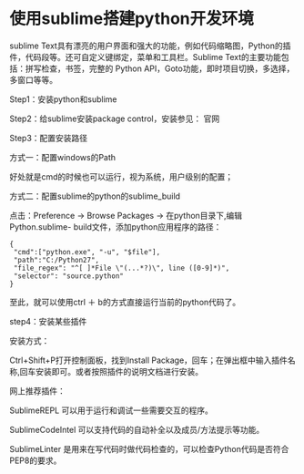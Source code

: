 # 使用sublime搭建python开发环境

sublime Text具有漂亮的用户界面和强大的功能，例如代码缩略图，Python的插件，代码段等。还可自定义键绑定，菜单和工具栏。Sublime
Text的主要功能包括：拼写检查，书签，完整的 Python API，Goto功能，即时项目切换，多选择，多窗口等等。

Step1：安装python和sublime

Step2：给sublime安装package control，安装参见： 官网

Step3：配置安装路径

方式一：配置windows的Path

好处就是cmd的时候也可以运行，视为系统，用户级别的配置；

方式二：配置sublime的python的sublime_build

点击：Preference -> Browse Packages -> 在python目录下,编辑Python.sublime-
build文件，添加python应用程序的路径：

    
    
    {
     "cmd":["python.exe", "-u", "$file"],
     "path":"C:/Python27",
     "file_regex": "^[ ]*File \"(...*?)\", line ([0-9]*)",
     "selector": "source.python"
    }

  

至此，就可以使用ctrl ＋ b的方式直接运行当前的python代码了。

step4：安装某些插件

安装方式：

Ctrl+Shift+P打开控制面板，找到Install Package，回车；在弹出框中输入插件名称,回车安装即可。或者按照插件的说明文档进行安装。

网上推荐插件：

SublimeREPL 可以用于运行和调试一些需要交互的程序。

SublimeCodeIntel 可以支持代码的自动补全以及成员/方法提示等功能。

SublimeLinter 是用来在写代码时做代码检查的，可以检查Python代码是否符合PEP8的要求。

  

